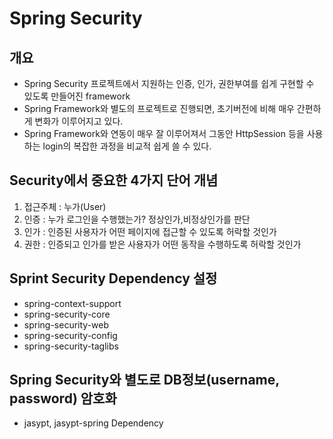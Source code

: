 # Spring Security

## 개요
* Spring Security 프로젝트에서 지원하는 인증, 인가, 권한부여를 쉽게 구현할 수 있도록
만들어진 framework
* Spring Framework와 별도의 프로젝트로 진행되면, 초기버전에 비해 
매우 간편하게 변화가 이루어지고 있다.
* Spring Framework와 연동이 매우 잘 이루어져서 그동안 HttpSession 등을 사용하는
login의 복잡한 과정을 비교적 쉽게 쓸 수 있다.

## Security에서 중요한 4가지 단어 개념
1. 접근주체 : 누가(User)
2. 인증 : 누가 로그인을 수행했는가? 정상인가,비정상인가를 판단
3. 인가 : 인증된 사용자가 어떤 페이지에 접근할 수 있도록 허락할 것인가
4. 권한 : 인증되고 인가를 받은 사용자가 어떤 동작을 수행하도록 허락할 것인가

## Sprint Security Dependency 설정
* spring-context-support
* spring-security-core
* spring-security-web
* spring-security-config
* spring-security-taglibs

## Spring Security와 별도로 DB정보(username, password) 암호화
* jasypt, jasypt-spring Dependency